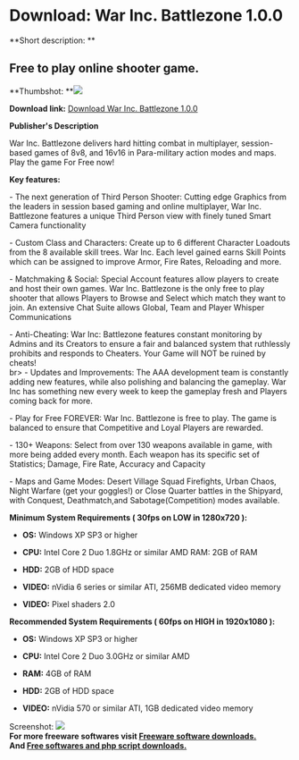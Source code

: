 # Download: War Inc. Battlezone 1.0.0

**Short description: **

## Free to play online shooter game.

  
**Thumbshot: **![](http://www.freewarefiles.com/screenshot/warinc_md.jpg)   
  
**Download link:** [Download War Inc. Battlezone 1.0.0](http://freesoftwares.boysofts.com/War-Inc-Battlezone_program_74260.html)  
  

**Publisher's Description**  
  

War Inc. Battlezone delivers hard hitting combat in multiplayer, session-based
games of 8v8, and 16v16 in Para-military action modes and maps. Play the game
For Free now!

**Key features:**

\- The next generation of Third Person Shooter: Cutting edge Graphics from the
leaders in session based gaming and online multiplayer, War Inc. Battlezone
features a unique Third Person view with finely tuned Smart Camera
functionality  
  
\- Custom Class and Characters: Create up to 6 different Character Loadouts
from the 8 available skill trees. War Inc. Each level gained earns Skill
Points which can be assigned to improve Armor, Fire Rates, Reloading and more.  
  
\- Matchmaking & Social: Special Account features allow players to create and
host their own games. War Inc. Battlezone is the only free to play shooter
that allows Players to Browse and Select which match they want to join. An
extensive Chat Suite allows Global, Team and Player Whisper Communications  
  
\- Anti-Cheating: War Inc: Battlezone features constant monitoring by Admins
and its Creators to ensure a fair and balanced system that ruthlessly
prohibits and responds to Cheaters. Your Game will NOT be ruined by cheats!  
br> \- Updates and Improvements: The AAA development team is constantly adding
new features, while also polishing and balancing the gameplay. War Inc has
something new every week to keep the gameplay fresh and Players coming back
for more.  
  
\- Play for Free FOREVER: War Inc. Battlezone is free to play. The game is
balanced to ensure that Competitive and Loyal Players are rewarded.  
  
\- 130+ Weapons: Select from over 130 weapons available in game, with more
being added every month. Each weapon has its specific set of Statistics;
Damage, Fire Rate, Accuracy and Capacity  
  
\- Maps and Game Modes: Desert Village Squad Firefights, Urban Chaos, Night
Warfare (get your goggles!) or Close Quarter battles in the Shipyard, with
Conquest, Deathmatch,and Sabotage(Competition) modes available.

**Minimum System Requirements ( 30fps on LOW in 1280x720 ):**

  * **OS:** Windows XP SP3 or higher 
  * **CPU:** Intel Core 2 Duo 1.8GHz or similar AMD RAM: 2GB of RAM   

  * **HDD:** 2GB of HDD space   

  * **VIDEO:** nVidia 6 series or similar ATI, 256MB dedicated video memory   

  * **VIDEO:** Pixel shaders 2.0  

**Recommended System Requirements ( 60fps on HIGH in 1920x1080 ):**

  * **OS:** Windows XP SP3 or higher   

  * **CPU:** Intel Core 2 Duo 3.0GHz or similar AMD   

  * **RAM:** 4GB of RAM   

  * **HDD:** 2GB of HDD space   

  * **VIDEO:** nVidia 570 or similar ATI, 1GB dedicated video memory  

  
  
Screenshot: ![](http://www.freewarefiles.com/screenshot/warinc.jpg)  
**For more freeware softwares visit [Freeware software downloads.](http://freesoftwares.boysofts.com/)**   
**And [Free softwares and php script downloads.](http://www.boysofts.com/)**


